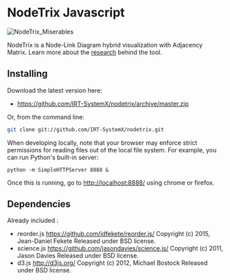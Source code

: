 NodeTrix Javascript
===================

![NodeTrix_Miserables](https://raw.github.com/IRT-SystemX/nodetrix/master/img/miserables.png)

NodeTrix is a Node-Link Diagram hybrid visualization with Adjacency Matrix.
Learn more about the [research](http://www.aviz.fr/Research/Nodetrix) behind the tool.

## Installing

Download the latest version here:

* <https://github.com/IRT-SystemX/nodetrix/archive/master.zip>

Or, from the command line:

```bash
git clone git://github.com/IRT-SystemX/nodetrix.git
```

When developing locally, note that your browser may enforce strict permissions for reading files out of the local file system.
For example, you can run Python's built-in server:

    python -m SimpleHTTPServer 8888 &

Once this is running, go to <http://localhost:8888/> using chrome or firefox.

## Dependencies

Already included :
* reorder.js
https://github.com/jdfekete/reorder.js/
Copyright (c) 2015, Jean-Daniel Fekete
Released under BSD license.
* science.js
https://github.com/jasondavies/science.js/
Copyright (c) 2011, Jason Davies
Released under BSD license.
* d3.js
http://d3js.org/
Copyright (c) 2012, Michael Bostock
Released under BSD license.
